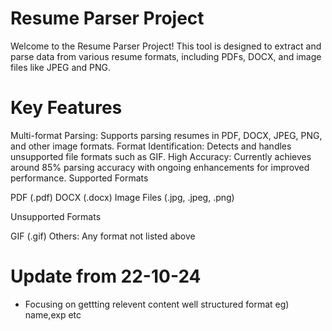 # Resume Parser Project

Welcome to the Resume Parser Project! This tool is designed to extract and parse data from various resume formats, including PDFs, DOCX, and image files like JPEG and PNG.

# Key Features

Multi-format Parsing: Supports parsing resumes in PDF, DOCX, JPEG, PNG, and other image formats.
Format Identification: Detects and handles unsupported file formats such as GIF.
High Accuracy: Currently achieves around 85% parsing accuracy with ongoing enhancements for improved performance.
Supported Formats

PDF (.pdf)
DOCX (.docx)
Image Files (.jpg, .jpeg, .png)

Unsupported Formats

GIF (.gif)
Others: Any format not listed above

# Update from 22-10-24 

- Focusing on gettting relevent content well structured format eg) name,exp etc
